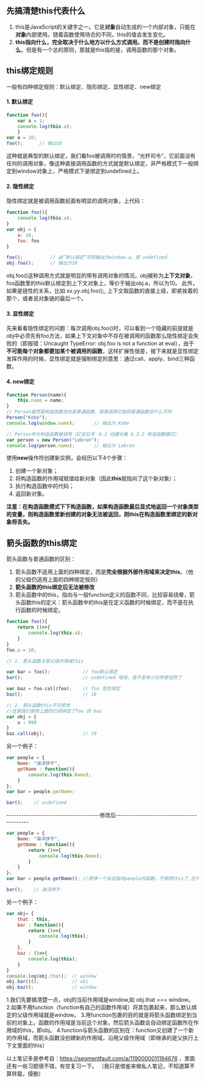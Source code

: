 ## 先搞清楚this代表什么
1. this是JavaScript的关键字之一。它是**对象**自动生成的一个内部对象，只能在**对象**内部使用。随着函数使用场合的不同，this的值会发生变化。
2. **this指向什么，完全取决于什么地方以什么方式调用。而不是创建时指向什么**。但是有一个总的原则，那就是this指的是，调用函数的那个对象。

## this绑定规则
一般有四种绑定规则：默认绑定、隐形绑定、显性绑定、new绑定
#### 1. 默认绑定
```javascript
function foo(){
	var a = 1;
	console.log(this.a);
	}
var a = 10;
foo();		// 输出10
```
这种就是典型的默认绑定，我们看foo被调用时的情景，“光杆司令”，它前面没有任何的调用对象，像这种直接调用函数的方式就是默认绑定，非严格模式下一般绑定到window对象上，严格模式下是绑定到undefined上。

#### 2. 隐性绑定
隐性绑定就是被调用函数前面有明显的调用对象，上代码：
```javascript
function foo(){
	console.log(this.a);
}
var obj = {
	a: 10,
	foo: foo
}

foo();			// 由“默认绑定”可知输出为window.a，即 undefined
obj.foo();		// 输出为10
```
obj.foo()这种调用方式就是明显的带有调用对象的情况，obj被称为**上下文对象**，foo函数里的this默认绑定到上下文对象上，等价于输出obj.a，所以为10。
此外，如果是链性的关系，比如 xx.yy.obj.foo();, 上下文取函数的直接上级，即紧挨着的那个，或者说对象链的最后一个。

#### 3. 显性绑定
先来看看隐性绑定的问题：每次调用obj.foo()时，可以看到一个隐藏的前提就是obj中必须先有foo方法，如果上下文对象中不存在被调用的函数那么隐性绑定会失败的（即报错：Uncaught TypeError: obj.foo is not a function at eval），由于**不可能每个对象都要加某个被调用的函数**，这样扩展性很差，接下来就是显性绑定发挥作用的时候，显性绑定就是强制绑定的意思：通过call、apply、bind三种函数。

#### 4. new绑定
```javascript
function Person(name){
	this.name = name;
}
// Person虽然是构造函数但也是普通函数，直接调用它就和普通函数没什么不同
Person("Kobe");
console.log(window.name);		// 输出为 Kobe

// Person作为构造函数被调用（红宝石书：6.2 创建对象 6.2.2 构造函数模式）
var person = new Person("Lebron");
console.log(person.name);		// 输出为 Lebron
```
使用**new**操作符创建新实例，会经历以下4个步骤：
1. 创建一个新对象；
2. 将构造函数的作用域赋值给新对象（因此**this**就指向了这个新对象）；
3. 执行构造函数中的代码；
4. 返回新对象。

**注意：在构造函数模式下下构造函数，如果构造函数最后显式地返回一个对象类型的变量，则构造函数里新创建的对象无法被返回，则this在构造函数里绑定的新对象将丢失。**

## 箭头函数的this绑定
箭头函数与普通函数的区别：
1. 箭头函数不适用上面的四种绑定，而是**完全根据外部作用域来决定this**。（他的父级仍适用上面的四种绑定规则）
2. **箭头函数的this绑定后无法被修改**
3. 箭头函数中的this，指向与一般function定义的函数不同，比较容易绕晕，箭头函数this的定义：箭头函数中的this是在定义函数的时候绑定，而不是在执行函数的时候绑定。

```javascript
function foo(){
    return ()=>{
        console.log(this.a);
    }
}
foo.a = 10;

// 1. 箭头函数关联父级作用域this

var bar = foo();            // foo默认绑定
bar();                      // undefined 哈哈，是不是有小伙伴想当然了

var baz = foo.call(foo);    // foo 显性绑定
baz();                      // 10 

// 2. 箭头函数this不可修改
//这里我们使用上面的已经绑定了foo 的 baz
var obj = {
    a : 999
}
baz.call(obj);              // 10
```
另一个例子：
```javascript
var people = {
    Name: "海洋饼干",
    getName : function(){
        console.log(this.Name);
    }
};
var bar = people.getName;

bar();    // undefined
```
--------------------------------------修改后------------------------------------------
```javascript
var people = {
    Name: "海洋饼干",
    getName : function(){
        return ()=>{
            console.log(this.Name);
        }
    }
};
var bar = people.getName(); //获得一个永远指向people的函数，不用想this了,岂不是美滋滋？

bar();    // 海洋饼干 
```
另一个例子：
```javascript
var obj= {
    that : this,
    bar : function(){
        return ()=>{
            console.log(this);
        }
    },
    baz : ()=>{
        console.log(this);
    }
}
console.log(obj.that);  // window
obj.bar()();            // obj
obj.baz();              // window
```
1.我们先要搞清楚一点，obj的当前作用域是window,如 obj.that === window。
2.如果不用function（function有自己的函数作用域）将其包裹起来，那么默认绑定的父级作用域就是window。
3.用function包裹的目的就是将箭头函数绑定到当前的对象上。函数的作用域是当前这个对象，然后箭头函数会自动绑定函数所在作用域的this，即obj。
4.function与箭头函数的区别在：function又创建了一个新的作用域，而箭头函数没创建新的作用域，沿用父级作用域（即继承的是父执行上下文里面的this）

以上笔记多是参考自：https://segmentfault.com/a/1190000011194676 ，里面还有一些习题很不错，有空复习一下。
（我只是借鉴来做私人笔记，不知道算不算转载，侵删）
